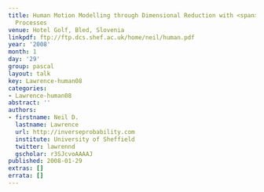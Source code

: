 ```yaml
---
title: Human Motion Modelling through Dimensional Reduction with <span>G</span>aussian
  Processes
venue: Hotel Golf, Bled, Slovenia
linkpdf: ftp://ftp.dcs.shef.ac.uk/home/neil/human.pdf
year: '2008'
month: 1
day: '29'
group: pascal
layout: talk
key: Lawrence-human08
categories:
- Lawrence-human08
abstract: ''
authors:
- firstname: Neil D.
  lastname: Lawrence
  url: http://inverseprobability.com
  institute: University of Sheffield
  twitter: lawrennd
  gscholar: r3SJcvoAAAAJ
published: 2008-01-29
extras: []
errata: []
---
```

